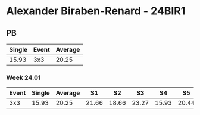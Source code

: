 # Alexander Biraben-Renard - 24BIR1

## PB
|Single|Event|Average|
|----|----|----|
|15.93|3x3|20.25|
### Week 24.01
|Event|Single|Average|S1|S2|S3|S4|S5|
|-----|-------|------|--|--|--|--|--|
|3x3|15.93|20.25|21.66|18.66|23.27|15.93|20.44|
